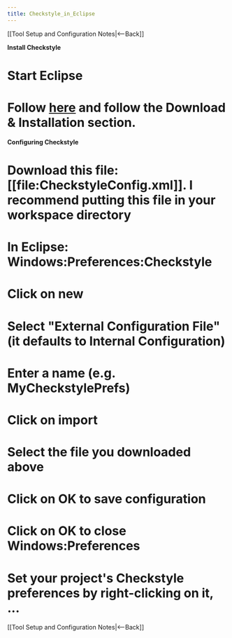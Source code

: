 ```yaml
---
title: Checkstyle_in_Eclipse
---
```

[[Tool Setup and Configuration Notes|<--Back]]

**Install Checkstyle**
# Start Eclipse
# Follow [here](http://eclipse-cs.sourceforge.net/) and follow the Download & Installation section.

**Configuring Checkstyle**
# Download this file: [[file:CheckstyleConfig.xml]]. I recommend putting this file in your workspace directory
# In Eclipse: Windows:Preferences:Checkstyle
# Click on new
# Select "External Configuration File" (it defaults to Internal Configuration)
# Enter a name (e.g. MyCheckstylePrefs)
# Click on import
# Select the file you downloaded above
# Click on OK to save configuration
# Click on OK to close Windows:Preferences
# Set your project's Checkstyle preferences by right-clicking on it, ...


[[Tool Setup and Configuration Notes|<--Back]]